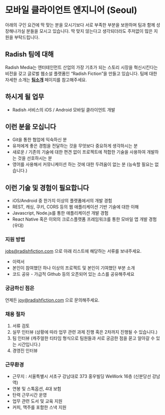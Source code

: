 
# 모바일 클라이언트 엔지니어 (Seoul)

아래의 구인 요건에 딱 맞는 분을 모시기보다 서로 부족한 부분을 보완하며 팀과 함께 성장해나가실 분들을 모시고 있습니다. 
딱 맞지 않는다고 생각되더라도 주저없이 많은 지원을 부탁드립니다.


## Radish 팀에 대해

Radish Media는 엔터테인먼트 산업의 가장 기초가 되는 스토리 시장을 혁신시킨다는 비전을 갖고 글로벌 웹소설 플랫폼인 “Radish Fiction”을 만들고 있습니다. 팀에 대한 자세한 소개는 **[팀소개](https://github.com/radishmedia/team/blob/master/README.md)** 페이지를 참고해주세요.


## 하시게 될 업무

- Radish 서비스의 iOS / Android 모바일 클라이언트 개발


## 이런 분을 모십니다

- Git을 통한 협업에 익숙하신 분
- 유저에게 좋은 경험을 전달하는 것을 무엇보다 중요하게 생각하시는 분
- 새로운 / 기존의 기술에 대한 편견 없이 프로젝트에 적합한 기술을 사용하여 개발하는 것을 선호하시는 분
- 영어를 사용해서 커뮤니케이션 하는 것에 대한 두려움이 없는 분 (능숙할 필요는 없습니다.)


## 이런 기술 및 경험이 필요합니다

- iOS/Android 중 한가지 이상의 플랫폼에서의 개발 경험
- REST, 캐싱, 쿠키, CORS 등의 웹 애플리케이션 기반 기술에 대한 이해
- Javascript, Node.js를 통한 애플리케이션 개발 경험
- React Native 혹은 이외의 크로스플랫폼 프레임워크를 통한 모바일 앱 개발 경험 (우대)


### 지원 방법

jobs@radishfiction.com 으로 아래 리스트에 해당하는 서류를 보내주세요. 

- 이력서
- 본인이 참여했던 하나 이상의 프로젝트 및 본인이 기여했던 부분 소개
- 코드 공유 - 가급적 Github 등의 오픈되어 있는 소스를 공유해주세요

### 궁금하신 점은

언제든 joy@radishfiction.com 으로 문의해주세요.




### 채용 절차

1. 서류 검토
2. 실무 인터뷰 (상황에 따라 업무 관련 과제 진행 혹은 2차까지 진행될 수 있습니다.)
3. 팀 인터뷰 (캐주얼한 티타임 형식으로 팀원들과 서로 궁금한 점을 묻고 알아갈 수 있는 시간입니다.)
4. 경영진 인터뷰


### 근무환경

- 근무지 : 서울특별시 서초구 강남대로 373 홍우빌딩 WeWork 16층 (신분당선 강남역)
- 연봉 및 스톡옵션, 4대 보험
- 탄력 근무시간 운영
- 업무 관련 도서 및 교육 지원
- 커피, 맥주를 포함한 스낵 지원

